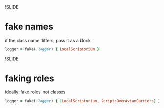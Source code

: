 !SLIDE

# fake names

if the class name differs, pass it as a block

```ruby
logger = fake(:logger) { LocalScriptorium }
```

!SLIDE

# faking roles

ideally: fake roles, not classes

```ruby
logger = fake(:logger) { [LocalScriptorium, ScriptsOverAvianCarriers] }
```
